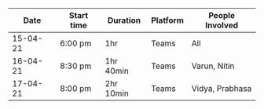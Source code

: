 Date | Start time | Duration | Platform | People Involved
--- | --- | --- | --- | ---
15-04-21 | 6:00 pm | 1hr | Teams | All
16-04-21 | 8:30 pm | 1hr 40min | Teams | Varun, Nitin
17-04-21 | 8:00 pm | 2hr 10min | Teams | Vidya, Prabhasa
